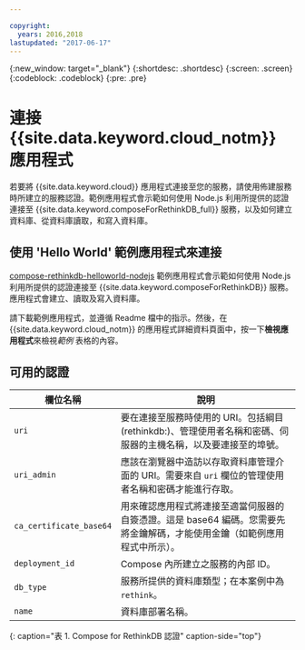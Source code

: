 ```yaml
---

copyright:
  years: 2016,2018
lastupdated: "2017-06-17"
---
```


{:new_window: target="_blank"}
{:shortdesc: .shortdesc}
{:screen: .screen}
{:codeblock: .codeblock}
{:pre: .pre}

# 連接 {{site.data.keyword.cloud_notm}} 應用程式

若要將 {{site.data.keyword.cloud}} 應用程式連接至您的服務，請使用佈建服務時所建立的服務認證。範例應用程式會示範如何使用 Node.js 利用所提供的認證連接至 {{site.data.keyword.composeForRethinkDB_full}} 服務，以及如何建立資料庫、從資料庫讀取，和寫入資料庫。

## 使用 'Hello World' 範例應用程式來連接

[compose-rethinkdb-helloworld-nodejs](https://github.com/IBM-Bluemix/compose-rethinkdb-helloworld-nodejs) 範例應用程式會示範如何使用 Node.js 利用所提供的認證連接至 {{site.data.keyword.composeForRethinkDB}} 服務。應用程式會建立、讀取及寫入資料庫。

請下載範例應用程式，並遵循 Readme 檔中的指示。然後，在 {{site.data.keyword.cloud_notm}} 的應用程式詳細資料頁面中，按一下**檢視應用程式**來檢視*範例* 表格的內容。

## 可用的認證

欄位名稱|說明
----------|-----------
`uri`|要在連接至服務時使用的 URI。包括綱目 (rethinkdb:)、管理使用者名稱和密碼、伺服器的主機名稱，以及要連接至的埠號。
`uri_admin`|應該在瀏覽器中造訪以存取資料庫管理介面的 URI。需要來自 `uri` 欄位的管理使用者名稱和密碼才能進行存取。
`ca_certificate_base64`|用來確認應用程式將連接至適當伺服器的自簽憑證。這是 base64 編碼。您需要先將金鑰解碼，才能使用金鑰（如範例應用程式中所示）。
`deployment_id`|Compose 內所建立之服務的內部 ID。
`db_type`|服務所提供的資料庫類型；在本案例中為 `rethink`。
`name`|資料庫部署名稱。
{: caption="表 1. Compose for RethinkDB 認證" caption-side="top"}
